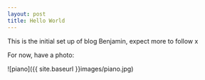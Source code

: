 ```yaml
---
layout: post
title: Hello World
---
```


This is the initial set up of blog Benjamin, expect more to follow x

For now, have a photo:

![piano]({{ site.baseurl }}images/piano.jpg)
